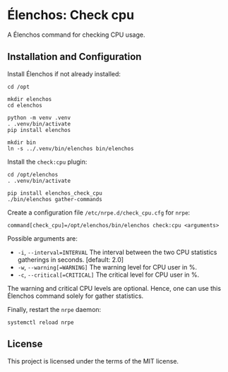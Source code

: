 # Élenchos: Check cpu

A Élenchos command for checking CPU usage.

## Installation and Configuration

Install Élenchos if not already installed:

```shell
cd /opt

mkdir elenchos
cd elenchos

python -m venv .venv
. .venv/bin/activate
pip install elenchos

mkdir bin
ln -s ../.venv/bin/elenchos bin/elenchos
```

Install the `check:cpu` plugin:

```shell
cd /opt/elenchos
. .venv/bin/activate

pip install elenchos_check_cpu
./bin/elenchos gather-commands
```

Create a configuration file `/etc/nrpe.d/check_cpu.cfg` for `nrpe`:

```
command[check_cpu]=/opt/elenchos/bin/elenchos check:cpu <arguments>
```

Possible arguments are:

* `-i`, `--interval=INTERVAL` The interval between the two CPU statistics gatherings in seconds. [default: 2.0]
* `-w`, `--warning[=WARNING]` The warning level for CPU user in %.
* `-c`, `--critical[=CRITICAL]` The critical level for CPU user in %.

The warning and critical CPU levels are optional. Hence, one can use this Élenchos command solely for gather statistics.

Finally, restart the `nrpe` daemon:

```shell
systemctl reload nrpe
```

## License

This project is licensed under the terms of the MIT license.
